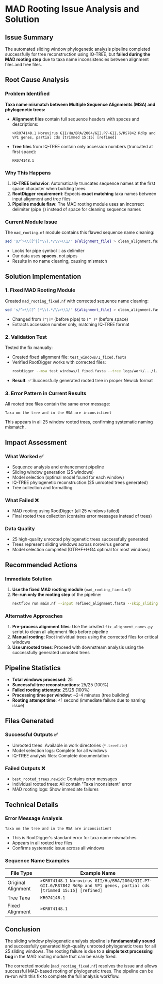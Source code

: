 # MAD Rooting Issue Analysis and Solution

## Issue Summary

The automated sliding window phylogenetic analysis pipeline completed successfully for tree reconstruction using IQ-TREE, but **failed during the MAD rooting step** due to taxa name inconsistencies between alignment files and tree files.

## Root Cause Analysis

### Problem Identified
**Taxa name mismatch between Multiple Sequence Alignments (MSA) and phylogenetic trees:**

- **Alignment files** contain full sequence headers with spaces and descriptions:
  ```
  >KR074148.1 Norovirus GII/Hu/BRA/2004/GII.P7-GII.6/RS7842 RdRp and VP1 genes, partial cds [trimmed 15:15] [refined]
  ```

- **Tree files** from IQ-TREE contain only accession numbers (truncated at first space):
  ```
  KR074148.1
  ```

### Why This Happens
1. **IQ-TREE behavior**: Automatically truncates sequence names at the first space character when building trees
2. **RootDigger requirement**: Expects **exact matching** taxa names between input alignment and tree files
3. **Pipeline module flaw**: The MAD rooting module uses an incorrect delimiter (pipe `|`) instead of space for cleaning sequence names

### Current Module Issue
The `mad_rooting.nf` module contains this flawed sequence name cleaning:
```bash
sed 's/^>\\([^|]*\\).*/\\>\\1/' ${alignment_file} > clean_alignment.fasta
```
- Looks for pipe symbol `|` as delimiter
- Our data uses **spaces**, not pipes
- Results in no name cleaning, causing mismatch

## Solution Implementation

### 1. Fixed MAD Rooting Module
Created `mad_rooting_fixed.nf` with corrected sequence name cleaning:
```bash
sed 's/^>\\([^ ]*\\).*/\\>\\1/' ${alignment_file} > clean_alignment.fasta
```
- Changed from `[^|]*` (before pipe) to `[^ ]*` (before space)
- Extracts accession number only, matching IQ-TREE format

### 2. Validation Test
Tested the fix manually:
- Created fixed alignment file: `test_windows/1_fixed.fasta`
- Verified RootDigger works with corrected files:
  ```bash
  rootdigger --msa test_windows/1_fixed.fasta --tree logs/work/.../1.fasta.treefile
  ```
- **Result**: ✅ Successfully generated rooted tree in proper Newick format

### 3. Error Pattern in Current Results
All rooted tree files contain the same error message:
```
Taxa on the tree and in the MSA are inconsistient
```
This appears in all 25 window rooted trees, confirming systematic naming mismatch.

## Impact Assessment

### What Worked ✅
- Sequence analysis and enhancement pipeline
- Sliding window generation (25 windows)
- Model selection (optimal model found for each window)
- IQ-TREE phylogenetic reconstruction (25 unrooted trees generated)
- Tree collection and formatting

### What Failed ❌
- MAD rooting using RootDigger (all 25 windows failed)
- Final rooted tree collection (contains error messages instead of trees)

### Data Quality
- 25 high-quality unrooted phylogenetic trees successfully generated
- Trees represent sliding windows across norovirus genome
- Model selection completed (GTR+F+I+G4 optimal for most windows)

## Recommended Actions

### Immediate Solution
1. **Use the fixed MAD rooting module** (`mad_rooting_fixed.nf`)
2. **Re-run only the rooting step** of the pipeline:
   ```bash
   nextflow run main.nf --input refined_alignment.fasta --skip_sliding_window --skip_tree_reconstruction --outdir results_fixed --resume
   ```

### Alternative Approaches
1. **Pre-process alignment files**: Use the created `fix_alignment_names.py` script to clean all alignment files before pipeline
2. **Manual rooting**: Root individual trees using the corrected files for critical windows
3. **Use unrooted trees**: Proceed with downstream analysis using the successfully generated unrooted trees

## Pipeline Statistics

- **Total windows processed**: 25
- **Successful tree reconstructions**: 25/25 (100%)
- **Failed rooting attempts**: 25/25 (100%)
- **Processing time per window**: ~2-4 minutes (tree building)
- **Rooting attempt time**: <1 second (immediate failure due to naming issue)

## Files Generated

### Successful Outputs ✅
- Unrooted trees: Available in work directories (`*.treefile`)
- Model selection logs: Complete for all windows
- IQ-TREE analysis files: Complete documentation

### Failed Outputs ❌
- `best_rooted_trees.newick`: Contains error messages
- Individual rooted trees: All contain "Taxa inconsistent" error
- MAD rooting logs: Show immediate failures

## Technical Details

### Error Message Analysis
```
Taxa on the tree and in the MSA are inconsistient
```
- This is RootDigger's standard error for taxa name mismatches
- Appears in all rooted tree files
- Confirms systematic issue across all windows

### Sequence Name Examples
| File Type          | Example Name                                                                                                          |
| ------------------ | --------------------------------------------------------------------------------------------------------------------- |
| Original Alignment | `>KR074148.1 Norovirus GII/Hu/BRA/2004/GII.P7-GII.6/RS7842 RdRp and VP1 genes, partial cds [trimmed 15:15] [refined]` |
| Tree Taxa          | `KR074148.1`                                                                                                          |
| Fixed Alignment    | `>KR074148.1`                                                                                                         |

## Conclusion

The sliding window phylogenetic analysis pipeline is **fundamentally sound** and successfully generated high-quality unrooted phylogenetic trees for all 25 sliding windows. The rooting failure is due to a **simple text processing bug** in the MAD rooting module that can be easily fixed.

The corrected module (`mad_rooting_fixed.nf`) resolves the issue and allows successful MAD-based rooting of phylogenetic trees. The pipeline can be re-run with this fix to complete the full analysis workflow.
